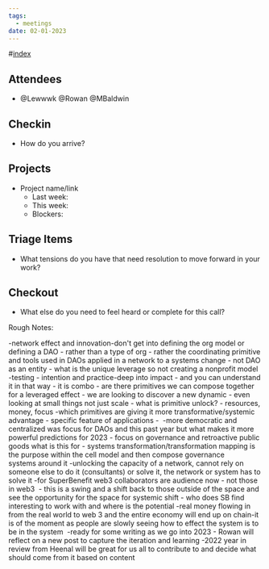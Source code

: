 ```yaml
---
tags:
  - meetings
date: 02-01-2023
---
```

#[index](notes/general-circle/old-gc-meetings/index.md) 
## Attendees
- @Lewwwk @Rowan  @MBaldwin 

## Checkin
- How do you arrive?

## Projects
- Project name/link
	- Last week:
	- This week:
	- Blockers:

## Triage Items
- What tensions do you have that need resolution to move forward in your work?

## Checkout
- What else do you need to feel heard or complete for this call?


Rough Notes:

-network effect and innovation-don't get into defining the org model or defining a DAO - rather than a type of org - rather the coordinating primitive and tools used in DAOs applied in a network to a systems change - not DAO as an entity - what is the unique leverage so not creating a nonprofit model
-testing - intention and practice-deep into impact - and you can understand it in that way - it is combo - are there primitives we can compose together for a leveraged effect - we are looking to discover a new dynamic - even looking at small things not just scale - what is primitive unlock? - resources, money, focus
-which primitives are giving it more transformative/systemic advantage - specific feature of applications - 
-more democratic and centralized was focus for DAOs and this past year but what makes it more powerful
predictions for 2023 - focus on governance and retroactive public goods
what is this for - systems transformation/transformation mapping is the purpose within the cell model and then compose governance systems around it
-unlocking the capacity of a network, cannot rely on someone else to do it (consultants) or solve it, the network or system has to solve it
-for SuperBenefit web3 collaborators are audience now - not those in web3  - this is a swing and a shift back to those outside of the space and see the opportunity for the space for systemic shift - who does SB find interesting to work with and where is the potential 
-real money flowing in from the real world to web 3 and the entire economy will end up on chain-it is of the moment as people are slowly seeing how to effect the system is to be in the system 
-ready for some writing as we go into 2023 - Rowan will reflect on a new post to capture the iteration and learning 
-2022 year in review from Heenal will be great for us all to contribute to and decide what should come from it based on content